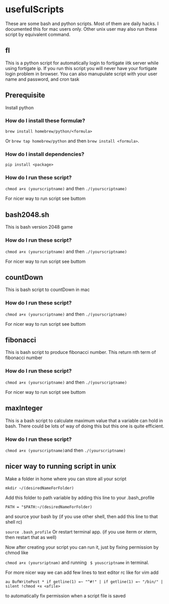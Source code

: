 # usefulScripts

These are some bash and python scripts.
Most of them are daily hacks.
I documented this for mac users only. Other unix user may also run these script by equivalent command.

## fl

This is a python script for automatically login to fortigate iitk server while using fortigate ip. 
If you run this script you will never have your fortigate login problem in browser. You can also manupulate script with your user name and password, and cron task

## Prerequisite

Install python
### How do I install these formulæ?
`brew install homebrew/python/<formula>`

Or `brew tap homebrew/python` and then `brew install <formula>`.

### How do I install dependencies?
`pip install <package>`

### How do I run these script?
`chmod a+x (yourscriptname)` and then `./(yourscriptname)`

For nicer way to run script see buttom

## bash2048.sh

This is bash version 2048 game

### How do I run these script?
`chmod a+x (yourscriptname)` and then `./(yourscriptname)`

For nicer way to run script see buttom

## countDown

This is bash script to countDown in mac

### How do I run these script?
`chmod a+x (yourscriptname)` and then `./(yourscriptname)`

For nicer way to run script see buttom

## fibonacci

This is bash script to produce fibonacci number. This return nth term of fibonacci number

### How do I run these script?
`chmod a+x (yourscriptname)` and then `./(yourscriptname)`

For nicer way to run script see buttom

## maxInteger

This is a bash script to calculate maximum value that a variable can hold in  bash.
There could be lots of way of doing this but this one is quite efficient.

### How do I run these script?
`chmod a+x (yourscriptname)`and then `./(yourscriptname)`


## nicer way to running script in unix

Make a folder in home where you can store all your script

`mkdir ~/(desiredNameForFolder)`

Add this folder to path variable by adding this line to your .bash_profile 

`PATH = "$PATH:~/(desiredNameForFolder)`

and source your bash by (if you use other shell, then add this line to that shell rc)

`source .bash_profile` Or restart terminal app. (if you use iterm or xterm, then restart that as well)


Now after creating your script you can run it, just by fixing permission by chmod like

`chmod a+x (yoursriptnam)` and running ` $ youscriptname` in terminal.

For more nicer way we can add few lines to text editor rc like for vim add

`au BufWritePost * if getline(1) =~ "^#!" | if getline(1) =~ "/bin/" | silent !chmod +x <afile> `

to automatically fix permission when a script file is saved


